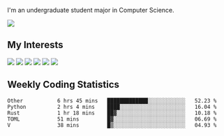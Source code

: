 I'm an undergraduate student major in Computer Science.

![](https://github-readme-stats.vercel.app/api?username=littzhch&theme=radical)

## My Interests

![](https://img.shields.io/badge/Python-3776AB?style=flat&labelColor=FFD43B&logoColor=3776AB&logo=python)
![](https://img.shields.io/badge/C-00599C?style=flat&labelColor=01427d&logoColor=6295cb&logo=c)
![](https://img.shields.io/badge/Rust-ffffff?style=flat&labelColor=ffffff&logoColor=000000&logo=rust)
![](https://img.shields.io/badge/LaTeX-008080?style=flat&labelColor=eeece5&logoColor=008080&logo=latex)
![](https://img.shields.io/badge/OpenGL-5487b2?style=flat&labelColor=ffffff&logoColor=5487b2&logo=opengl)
![](https://img.shields.io/badge/archlinux-1793d1?style=flat&labelColor=333333&logoColor=1793d1&logo=archlinux)

## Weekly Coding Statistics
<!--START_SECTION:waka-->

```text
Other           6 hrs 45 mins   █████████████░░░░░░░░░░░░   52.23 %
Python          2 hrs 4 mins    ████░░░░░░░░░░░░░░░░░░░░░   16.04 %
Rust            1 hr 18 mins    ██▓░░░░░░░░░░░░░░░░░░░░░░   10.18 %
TOML            51 mins         █▓░░░░░░░░░░░░░░░░░░░░░░░   06.69 %
V               38 mins         █▒░░░░░░░░░░░░░░░░░░░░░░░   04.93 %
```

<!--END_SECTION:waka-->
